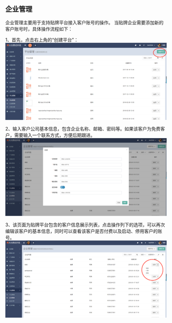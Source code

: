 ## 企业管理
企业管理主要用于支持贴牌平台接入客户账号的操作。
当贴牌企业需要添加新的客户账号时，具体操作流程如下：

1、首先，点击右上角的“创建平台”：  
![](/assets/1519872481%281%29.jpg)

2、输入客户公司基本信息，包含企业名称、邮箱、密码等。如果该客户为免费客户，需要输入一个联系方式，方便后期跟进。  
![](/assets/1519896411%281%29.jpg)

3、该页面为贴牌平台包含的客户信息展示列表，点击操作列下的选项，可以再次编辑该客户的基本信息，同时可以查看该客户是否付费以及启动、停用客户的账号。  
![](/assets/1519896505%281%29.jpg)

